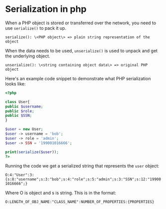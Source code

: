 # Serialization in php

When a PHP object is stored or transferred over the network, you need to use ```serialize()``` to pack it up.

```serialize(): \<PHP object\> => plain string representation of the object```

When the data needs to be used, ```unserialize()``` is used to unpack and get the underlying object.

```unserialize(): \<string containing object data\> => original PHP object```

Here's an example code snippet to demonstrate what PHP serialization looks like:

```php
<?php

class User{
public $username;
public $role;
public $SSN;
}

$user = new User;
$user -> username = 'bob';
$user -> role = 'admin';
$user -> SSN = '199001016666';

print(serialize($user));
?>
```

Running the code we get a serialized string that represents the ```user``` object:

```O:4:"User":3:{s:8:"username";s:3:"bob";s:4:"role";s:5:"admin";s:3:"SSN";s:12:"199001016666";}```

Where O is object and s is string. This is in the format:

```O:LENGTH_OF_OBJ_NAME:"CLASS_NAME":NUMBER_OF_PROPERTIES:{PROPERTIES}```
